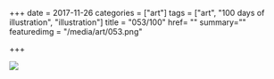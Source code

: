 +++
date = 2017-11-26
categories = ["art"]
tags = ["art", "100 days of illustration", "illustration"]
title = "053/100"
href= ""
summary=""
featuredimg = "/media/art/053.png"

+++

<img src="/media/art/053.png" />
